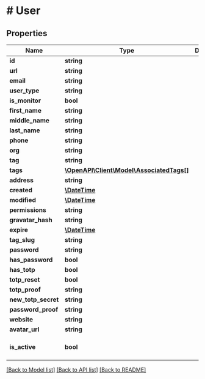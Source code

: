 # # User

## Properties

Name | Type | Description | Notes
------------ | ------------- | ------------- | -------------
**id** | **string** |  | [optional] 
**url** | **string** |  | [optional] 
**email** | **string** |  | [optional] 
**user_type** | **string** |  | [optional] 
**is_monitor** | **bool** |  | [optional] 
**first_name** | **string** |  | 
**middle_name** | **string** |  | [optional] 
**last_name** | **string** |  | [optional] 
**phone** | **string** |  | [optional] 
**org** | **string** |  | 
**tag** | **string** |  | [optional] 
**tags** | [**\OpenAPI\Client\Model\AssociatedTags[]**](AssociatedTags.md) |  | [optional] 
**address** | **string** |  | [optional] 
**created** | [**\DateTime**](\DateTime.md) |  | [optional] 
**modified** | [**\DateTime**](\DateTime.md) |  | [optional] 
**permissions** | **string** |  | [optional] 
**gravatar_hash** | **string** |  | [optional] 
**expire** | [**\DateTime**](\DateTime.md) |  | [optional] 
**tag_slug** | **string** |  | [optional] 
**password** | **string** |  | [optional] 
**has_password** | **bool** |  | [optional] 
**has_totp** | **bool** |  | [optional] 
**totp_reset** | **bool** |  | [optional] 
**totp_proof** | **string** |  | [optional] 
**new_totp_secret** | **string** |  | [optional] 
**password_proof** | **string** |  | [optional] 
**website** | **string** |  | [optional] 
**avatar_url** | **string** |  | [optional] 
**is_active** | **bool** |  | [optional] [default to true]

[[Back to Model list]](../../README.md#documentation-for-models) [[Back to API list]](../../README.md#documentation-for-api-endpoints) [[Back to README]](../../README.md)


